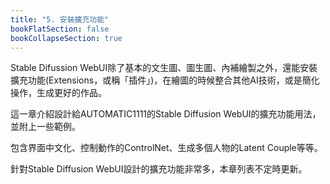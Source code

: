 ```yaml
---
title: "5. 安裝擴充功能"
bookFlatSection: false
bookCollapseSection: true
---
```


Stable Difussion WebUI除了基本的文生圖、圖生圖、內補繪製之外，還能安裝擴充功能(Extensions，或稱「插件」)，在繪圖的時候整合其他AI技術，或是簡化操作，生成更好的作品。

這一章介紹設計給AUTOMATIC1111的Stable Diffusion WebUI的擴充功能用法，並附上一些範例。

包含界面中文化、控制動作的ControlNet、生成多個人物的Latent Couple等等。

針對Stable Diffusion WebUI設計的擴充功能非常多，本章列表不定時更新。

